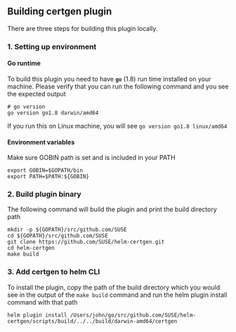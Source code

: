 ## Building certgen plugin
There are three steps for building this plugin locally.

### 1. Setting up environment
#### Go runtime
To build this plugin you need to have **`go`** (1.8) run time installed on your machine. Please verify that you can run the following command and you see the expected output
```
# go version
go version go1.8 darwin/amd64
```
If you run this on Linux machine, you will see `go version go1.8 linux/amd64`

#### Environment variables
Make sure GOBIN path is set and is included in your PATH
```
export GOBIN=$GOPATH/bin
export PATH=$PATH:${GOBIN}
```

### 2. Build plugin binary
The following command will build the plugin and print the build directory path
```
mkdir -p ${GOPATH}/src/github.com/SUSE
cd ${GOPATH}/src/github.com/SUSE
git clone https://github.com/SUSE/helm-certgen.git
cd helm-certgen
make build
```

### 3. Add certgen to helm CLI
To install the plugin, copy the path of the build directory which you would see
in the output of the `make build` command and run the helm plugin install command
with that path

```
helm plugin install /Users/john/go/src/github.com/SUSE/helm-certgen/scripts/build/../../build/darwin-amd64/certgen

```
